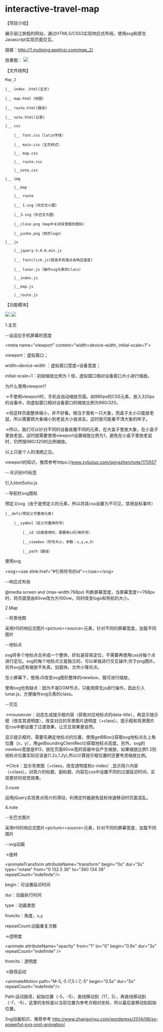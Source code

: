 # interactive-travel-map
【项目介绍】

展示丽江旅程的网站，通过HTML5/CSS3实现响应式布局。使用svg和原生Javascript实现页面交互。

链接：http://1.muliping.applinzi.com/map_2/

效果图：
<img src="https://github.com/Mqleaf/interactive-travel-map/blob/master/map_display/map2.png">

【文件结构】

	Map_2
  
	|__ index .html(主页)

	|__ map.html（地图）

	|__ route.html(路线)

	|__ note.html(记录)

	|__ css

		|__ font.css（latin字体）

		|__ main.css（主页样式）

		|__ map.css

		|__ route.css

		|__note.css

	|__ img

		|__map

		|__ route

		|__ 1.svg（东巴文小图）

		|__3.svg（东巴文大图）

		|__close.png（map中关闭背景图的图标）

		|__yunhe.png（网页logo）

	|__ js

		|__jquery-3.0.0.min.js
  
		|__ fastclick.js(提高手机端点击响应速度)
  
		|__ lunar.js（操作svg元素的class）
  
		|__index.js
  
		|__map.js
  
		|__route.js


【功能模块】

<img src="https://github.com/Mqleaf/interactive-travel-map/blob/master/map_display/map_2.png">

<img src="https://github.com/Mqleaf/interactive-travel-map/blob/master/map_display/map_3.png">

1.主页

--自适应手机屏幕的宽度

\<meta name="viewport" content="width=device-width, initial-scale=1">

viewport：虚拟窗口；

width=device-width ：虚拟窗口宽度=设备宽度；

initial-scale=1：初始缩放比例为 1 倍，虚拟窗口相对设备窗口大小进行缩放。

为什么使用viewport?

->不使用viewport时，手机会自动缩放页面。如980px的CSS元素，放入320px的设备中，则虚拟窗口相对设备窗口的缩放比例为980/320。

->但这样页面整体缩小，并不好看。相当于我有一只大象，而盒子太小只能放老鼠，所以需要把大象缩小到老鼠大小放进去，这时我可能看不清大象的样子。

->所以，我们可以针对不同的设备放置不同的元素，在大盒子里放大象，在小盒子里放老鼠。这时就需要使用viewport设置缩放比例为1，避免在小盒子里放老鼠时，仍然按980/320的比例缩放。

以上只是个人的浅陋之见。

viewport的知识，推荐参考https://www.zybuluo.com/gongzhen/note/170557


-- IE识别H5标签

引入html5shiv.js


--导航栏svg图标

预定义svg（由于是预定义的元素，所以将其css设置为不可见，禁用鼠标事件）

	|__defs(预定义可重用元素)

		|__symbol（定义可重用符号）
    
			|__id（后面使用时，需要用id引用符号）
      
			|__viewbox（符号大小，参数：x,y,w,h）
      
			|__path（路径）

   使用svg
   
\<svg>\<use xlink:href="#引用符号的id">\</use>\</svg>


--响应式布局

@media screen and (max-width:768px) 判断屏幕宽度，当屏幕宽度<=768px时，将页面宽由80vw改为为100vw，同时改变logo和导航的大小。


2.Map

--背景地图

采用H5的响应式图片\<picture>\<source>元素，针对不同的屏幕宽度，加载不同图片


--地标点

svg将多个地标点合并成一个整体，好处是容易定位，不需要再使用css对每个点进行定位。svg的每个地标点又是独立的，可以单独进行交互操作,优于png图片。另外svg还有缩放不失真，加载快，文件小等优点。

在小屏幕下，使用JS改变svg图形整体的viewbox，既可进行缩放。

使用svg也有缺点：因为不是DOM节点，只能用原生js进行操作。因此引入lunar.js，方便操作svg元素的class。


--交互

->mouseover：动态生成提示框内容（获取对应地标点的data-title），再显示提示框（改变其透明度），改变对应的背景图片透明度（+class）。提示框和背景图片在css中都设置了过渡效果，让交互效果更自然。

显示提示框时，需要先确定地标点的位置，使用getBBox()获取svg地标点左上角位置（x，y），用getBoundingClientRect()获取地标点高度。另外，svg的viewbox宽度是913，放在页面80vw宽的容器中会产生缩放，如果缩放比例1.2则地标点位置实际应该是(1.2*x,1.2*y),所以计算提示框位置时还要考虑缩放比例。

->Click：显示背景图（+class，改变透明度和z-index）,显示简介内容（+class）。对简介的标题、副标题、内容在css中设置不同的过渡延迟时间，实现更好的视觉效果。


3.route

运用jQuery实现景点简介的滑动，利用定时器避免鼠标快速移动时页面混乱。


4.note

--东巴文图片

采用H5的响应式图片\<picture>\<source>元素，针对不同的屏幕宽度，加载不同图片

--svg动画

->旋转

\<animateTransform attributeName="transform" begin="0s" dur="3s" type="rotate" from="0 132.5 36" to="360 134 38" repeatCount="indefinite"/>

begin：可设置延迟时间

dur：动画执行时间

type：动画类型

from/to：角度，x,y

repeatCount:动画重复次数

->透明度

\<animate attributeName="opacity" from="1" to="0" begin="0.9s" dur="3s" repeatCount="indefinite" />

from/to：透明度

->路径运动

\<animateMotion path="M-5,-5 l7,5 l-7,-5" begin="0.5s" dur="5s" repeatCount="indefinite"/>

Path:运动路径，起始位置（-5，-5），直线移动到（17，5），再直线移动到（-7，-5），这里的坐标是以当前位置为参考点相对坐标，所以最后是移动到起始位置。


Svg动画知识，推荐参考 http://www.zhangxinxu.com/wordpress/2014/08/so-powerful-svg-smil-animation/ 
